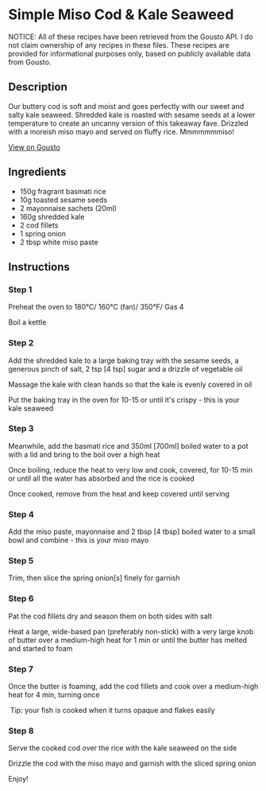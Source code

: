# Simple Miso Cod & Kale Seaweed

NOTICE: All of these recipes have been retrieved from the Gousto API. I do not claim ownership of any recipes in these files. These recipes are provided for informational purposes only, based on publicly available data from Gousto.

## Description

Our buttery cod is soft and moist and goes perfectly with our sweet and salty kale seaweed. Shredded kale is roasted with sesame seeds at a lower temperature to create an uncanny version of this takeaway fave. Drizzled with a moreish miso mayo and served on fluffy rice. Mmmmmmmiso!

[View on Gousto](https://www.gousto.co.uk/recipes/cookbook/simple-miso-cod-kale-seaweed)

## Ingredients

- 150g fragrant basmati rice
- 10g toasted sesame seeds
- 2 mayonnaise sachets (20ml)
- 160g shredded kale
- 2 cod fillets
- 1 spring onion
- 2 tbsp white miso paste

## Instructions


### Step 1

Preheat the oven to 180°C/ 160°C (fan)/ 350°F/ Gas 4


Boil a kettle


### Step 2

Add the shredded kale to a large baking tray with the sesame seeds, a generous pinch of salt, 2 tsp <span class="text-danger">[4 tsp]</span> sugar and a drizzle of vegetable oil


Massage the kale with clean hands so that the kale is evenly covered in oil


Put the baking tray in the oven for 10-15 or until it's crispy - this is your kale seaweed


### Step 3

Meanwhile, add the basmati rice and 350ml <span class="text-danger">[700ml]</span> boiled water to a pot with a lid and bring to the boil over a high heat


Once boiling, reduce the heat to very low and cook, covered, for 10-15 min or until all the water has absorbed and the rice is cooked


Once cooked, remove from the heat and keep covered until serving


### Step 4

Add the miso paste, mayonnaise and 2 tbsp <span class="text-danger">[4 tbsp]</span> boiled water to a small bowl and combine - this is your miso mayo


### Step 5

Trim, then slice the spring onion<span class="text-danger">[s]</span> finely for garnish


### Step 6

Pat the cod fillets dry and season them on both sides with salt


Heat a large, wide-based pan (preferably non-stick) with a very large knob of butter over a medium-high heat for 1 min or until the butter has melted and started to foam


### Step 7

Once the butter is foaming, add the cod fillets and cook over a medium-high heat for 4 min, turning once 


 Tip: your fish is cooked when it turns opaque and flakes easily

### Step 8

Serve the cooked cod over the rice with the kale seaweed on the side 


Drizzle the cod with the miso mayo and garnish with the sliced spring onion


Enjoy!

